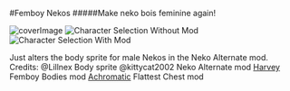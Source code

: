 #Femboy Nekos
#####Make neko bois feminine again!

![coverImage]()
![Character Selection Without Mod]()
![Character Selection With Mod]()

Just alters the body sprite for male Nekos in the Neko Alternate mod.   
Credits:
@Lillnex Body sprite
@kittycat2002 Neko Alternate mod
[Harvey](https://steamcommunity.com/profiles/76561198057844712) Femboy Bodies mod
[Achromatic](https://steamcommunity.com/profiles/76561198136649623) Flattest Chest mod
